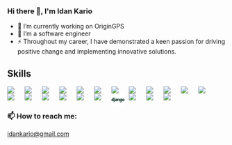 ### Hi there 👋, I'm Idan Kario
- 🔭 I’m currently working on OriginGPS
- 🤗 I’m a software engineer 
- ⚡ Throughout my career, I have demonstrated a keen passion for driving positive change and implementing innovative solutions. 


## Skills
<img align="left" style="padding-right:10px;" src="https://cdn.jsdelivr.net/gh/devicons/devicon/icons/html5/html5-original.svg" width="30">
<img align="left" style="padding-right:10px;" src="https://cdn.jsdelivr.net/gh/devicons/devicon/icons/css3/css3-original.svg" width="30">
<img align="left" style="padding-right:10px;" src="https://cdn.jsdelivr.net/gh/devicons/devicon/icons/sass/sass-original.svg" width="30">
<img align="left" style="padding-right:10px;" src="https://cdn.jsdelivr.net/gh/devicons/devicon/icons/vscode/vscode-original.svg" width="30">

<img align="left" style="padding-right:10px;" src="https://cdn.jsdelivr.net/gh/devicons/devicon/icons/figma/figma-original.svg" width="30">
<img align="left" style="padding-right:10px;" src="https://cdn.jsdelivr.net/gh/walkxcode/dashboard-icons@master/png/google-maps.png" width="30">

<img align="left" style="padding-right:10px;" src="https://www.svgrepo.com/show/354048/material-ui.svg" width="30">
<img align="left" style="padding-right:10px;" src="https://cdn.jsdelivr.net/gh/devicons/devicon/icons/javascript/javascript-original.svg" width="30">
<img align="left" style="padding-right:10px;" src="https://upload.wikimedia.org/wikipedia/commons/thumb/4/4c/Typescript_logo_2020.svg/1200px-Typescript_logo_2020.svg.png" width="30">
<img align="left" style="padding-right:10px;" src="https://cdn.jsdelivr.net/gh/devicons/devicon/icons/react/react-original.svg" width="30">
<img align="left" style="padding-right:10px;" src="https://cdn.jsdelivr.net/gh/walkxcode/dashboard-icons@master/png/aws.png" width="30">
<img align="left" style="padding-right:10px;" src="https://cdn.jsdelivr.net/gh/devicons/devicon/icons/java/java-original.svg" width="30">
<img align="left" style="padding-right:10px;" src="https://cdn.jsdelivr.net/gh/devicons/devicon/icons/docker/docker-original.svg" width="30">
<img align="left" style="padding-right:10px;" src="https://cdn.jsdelivr.net/gh/devicons/devicon/icons/bootstrap/bootstrap-original.svg" width="30">
<img align="left" style="padding-right:10px;" src="https://cdn.jsdelivr.net/gh/devicons/devicon/icons/nodejs/nodejs-original.svg" width="30">
<img align="left" style="padding-right:10px;" src="https://cdn.jsdelivr.net/gh/devicons/devicon/icons/mongodb/mongodb-original.svg" width="30">
<img align="left" style="padding-right:10px;" src="https://cdn.jsdelivr.net/gh/devicons/devicon/icons/mysql/mysql-original.svg" width="30">
<img align="left" style="padding-right:10px;" src="https://cdn.jsdelivr.net/gh/devicons/devicon/icons/git/git-original.svg" width="30">
<img align="left" style="padding-right:10px;" src="https://github.com/devicons/devicon/blob/master/icons/django/django-plain-wordmark.svg" width="30">
<img align="left" style="padding-right:10px;" src="https://docs.mapbox.com/help/demos/custom-markers-gl-js/mapbox-icon.png" width="30">
<img align="left" style="padding-right:10px;" src="https://cdn.jsdelivr.net/gh/devicons/devicon/icons/python/python-original.svg" width="30">
<img align="left" style="padding-right:10px;" src="https://avatars.githubusercontent.com/u/33467679?s=200&v=4" width="30">






<br/>
<br/>

### 📫 How to reach me:
idankario@gmail.com
